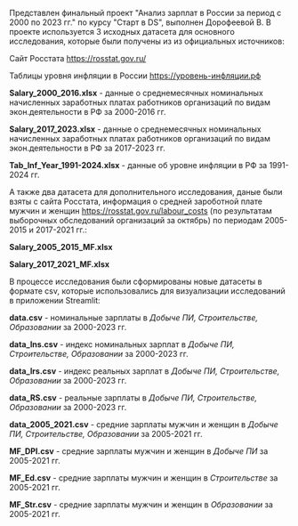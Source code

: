 Представлен финальный проект "Анализ зарплат в России за период с 2000 по 2023 гг." по курсу "Старт в DS", выполнен Дорофеевой В.
В проекте используется 3 исходных датасета для основного исследования, которые были получены из из официальных источников:

Сайт Росстата https://rosstat.gov.ru/

Таблицы уровня инфляции в России https://уровень-инфляции.рф

__Salary_2000_2016.xlsx__ - данные о среднемесячных номинальных начисленных заработных платах работников организаций по видам экон.деятельности в РФ за 2000-2016 гг.

__Salary_2017_2023.xlsx__ - данные о среднемесячных номинальных начисленных заработных платах работников организаций по видам экон.деятельности в РФ за 2017-2023 гг.

__Tab_Inf_Year_1991-2024.xlsx__ - данные об уровне инфляции в РФ за 1991-2024 гг.

А также два датасета для дополнительного исследования, даные были взяты с сайта Росстата, информация о средней зароботной плате мужчин и женщин
https://rosstat.gov.ru/labour_costs (по результатам выборочных обследований организаций за октябрь)  по периодам 2005-2015 и 2017-2021 гг.:

__Salary_2005_2015_MF.xlsx__ 

__Salary_2017_2021_MF.xlsx__

В процессе исследования были сформированы новые датасеты в формате csv, которые использовались для визуализации исследований в приложении Streamlit:

__data.csv__ - номинальные зарплаты в _Добыче ПИ, Строительстве, Образовании_ за 2000-2023 гг.

__data_Ins.csv__ - индекс номинальных зарплат в _Добыче ПИ, Строительстве, Образовании_ за 2000-2023 гг.

__data_Irs.csv__ - индекс  реальных зарплат в _Добыче ПИ, Строительстве, Образовании_ за 2000-2023 гг.

__data_RS.csv__ - реальные зарплаты в _Добыче ПИ, Строительстве, Образовании_ за 2000-2023 гг.

__data_2005_2021.csv__ - средние зарплаты мужчин и женщин в _Добыче ПИ, Строительстве, Образовании_ за 2005-2021 гг.

__MF_DPI.csv__ - средние зарплаты мужчин и женщин в _Добыче ПИ_ за 2005-2021 гг.

__MF_Ed.csv__ - средние зарплаты мужчин и женщин в _Строительстве_ за 2005-2021 гг.

__MF_Str.csv__ - средние зарплаты мужчин и женщин в _Образовании_ за 2005-2021 гг.
